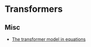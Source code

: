 # Transformers

## Misc

- [The transformer model in equations](https://johnthickstun.com/docs/transformers.pdf)
